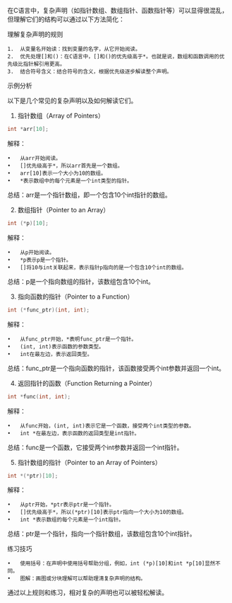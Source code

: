 在C语言中，复杂声明（如指针数组、数组指针、函数指针等）可以显得很混乱，但理解它们的结构可以通过以下方法简化：

理解复杂声明的规则

	1.	从变量名开始读：找到变量的名字，从它开始阅读。
	2.	优先处理[]和()：在C语言中，[]和()的优先级高于*。也就是说，数组和函数调用的优先级比指针解引用更高。
	3.	结合符号含义：结合符号的含义，根据优先级逐步解读整个声明。

示例分析

以下是几个常见的复杂声明以及如何解读它们。

1. 指针数组（Array of Pointers）

```c
int *arr[10];
```

解释：

	•	从arr开始阅读。
	•	[]优先级高于*，所以arr首先是一个数组。
	•	arr[10]表示一个大小为10的数组。
	•	*表示数组中的每个元素是一个int类型的指针。

总结：arr是一个指针数组，即一个包含10个int指针的数组。

2. 数组指针（Pointer to an Array）

```c
int (*p)[10];
```

解释：

	•	从p开始阅读。
	•	*p表示p是一个指针。
	•	[]将10与int关联起来，表示指针p指向的是一个包含10个int的数组。

总结：p是一个指向数组的指针，该数组包含10个int。

3. 指向函数的指针（Pointer to a Function）

```c
int (*func_ptr)(int, int);
```

解释：

	•	从func_ptr开始，*表明func_ptr是一个指针。
	•	(int, int)表示函数的参数类型。
	•	int在最左边，表示返回类型。

总结：func_ptr是一个指向函数的指针，该函数接受两个int参数并返回一个int。

4. 返回指针的函数（Function Returning a Pointer）

```c
int *func(int, int);
```

解释：

	•	从func开始，(int, int)表示它是一个函数，接受两个int类型的参数。
	•	int *在最左边，表示函数的返回类型是int指针。

总结：func是一个函数，它接受两个int参数并返回一个int指针。

5. 指针数组的指针（Pointer to an Array of Pointers）

```c
int *(*ptr)[10];
```

解释：

	•	从ptr开始，*ptr表示ptr是一个指针。
	•	[]优先级高于*，所以(*ptr)[10]表示ptr指向一个大小为10的数组。
	•	int *表示数组的每个元素是一个int指针。

总结：ptr是一个指针，指向一个指针数组，该数组包含10个int指针。

练习技巧

	•	使用括号：在声明中使用括号帮助分组，例如，int (*p)[10]和int *p[10]显然不同。
	•	图解：画图或分块理解可以帮助理清复杂声明的结构。

通过以上规则和练习，相对复杂的声明也可以被轻松解读。
